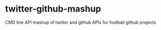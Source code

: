 # twitter-github-mashup
CMD line API mashup of twitter and github APIs for football github projects

